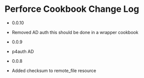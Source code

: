# Perforce Cookbook Change Log

* 0.0.10
 * Removed AD auth this should be done in a wrapper cookbook

* 0.0.9
 * p4auth AD

* 0.0.8
 * Added checksum to remote_file resource
